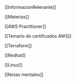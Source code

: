 
[[InformacionRelevante]]

[[Materias]]

[[AWS Practitioner]]

[[Temario de certificados AWS]]

[[Terraform]]

[[Redhat]]

[[Linuz]]

[[Notas mentales]]

